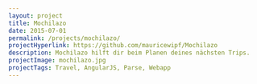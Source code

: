 ```yaml
---
layout: project
title: Mochilazo
date: 2015-07-01
permalink: /projects/mochilazo/
projectHyperlink: https://github.com/mauricewipf/Mochilazo
description: Mochilazo hilft dir beim Planen deines nächsten Trips.
projectImage: mochilazo.jpg
projectTags: Travel, AngularJS, Parse, Webapp
---
```

